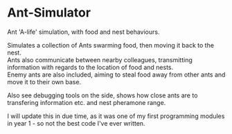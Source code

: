 # Ant-Simulator
Ant 'A-life' simulation, with food and nest behaviours.  

Simulates a collection of Ants swarming food, then moving it back to the nest.  
Ants also communicate between nearby colleagues, transmitting information with regards to the location of food and nests.  
Enemy ants are also included, aiming to steal food away from other ants and move it to their own base. 

Also see debugging tools on the side, shows how close ants are to transfering information etc. and nest pheramone range.  


I will update this in due time, as it was one of my first programming modules in year 1 - so not the best code I've ever written.
